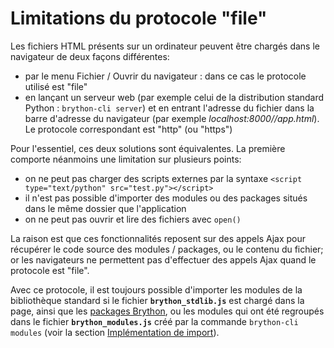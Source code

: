 Limitations du protocole "file"
===============================
Les fichiers HTML présents sur un ordinateur peuvent être chargés dans le
navigateur de deux façons différentes:

- par le menu Fichier / Ouvrir du navigateur : dans ce cas le protocole
  utilisé est "file"
- en lançant un serveur web (par exemple celui de la distribution standard
  Python : `brython-cli server`) et en entrant l'adresse du fichier dans la
  barre d'adresse du navigateur (par exemple _localhost:8000//app.html_). Le
  protocole correspondant est "http" (ou "https")

Pour l'essentiel, ces deux solutions sont équivalentes. La première comporte
néanmoins une limitation sur plusieurs points:

- on ne peut pas charger des scripts externes par la syntaxe
  `<script type="text/python" src="test.py"></script>`
- il n'est pas possible d'importer des modules ou des packages situés dans le
  même dossier que l'application
- on ne peut pas ouvrir et lire des fichiers avec `open()`

La raison est que ces fonctionnalités reposent sur des appels Ajax pour
récupérer le code source des modules / packages, ou le contenu du fichier; or
les navigateurs ne permettent pas d'effectuer des appels Ajax quand le
protocole est "file".

Avec ce protocole, il est toujours possible d'importer les modules de la
bibliothèque standard si le fichier __`brython_stdlib.js`__ est chargé dans la
page, ainsi que les [packages Brython](brython-packages.html), ou les modules
qui ont été regroupés dans le fichier __`brython_modules.js`__ créé par la
commande `brython-cli`&nbsp;` modules` 
(voir la section [Implémentation de import](import.html)).
